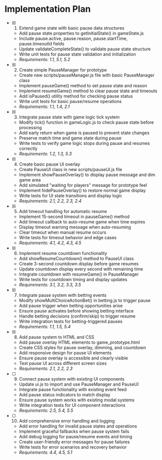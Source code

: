 # Implementation Plan

- [x] 1. Extend game state with basic pause data structures

  - Add pause state properties to getInitialState() in gameState.js
  - Include pause.active, pause.reason, pause.startTime, pause.timeoutId fields
  - Update validateCompleteState() to validate pause state structure
  - Write unit tests for pause state validation and initialization
  - _Requirements: 1.1, 5.1, 5.2_

- [x] 2. Create simple PauseManager for prototype

  - Create new scripts/pauseManager.js file with basic PauseManager class
  - Implement pauseGame() method to set pause state and reason
  - Implement resumeGame() method to clear pause state and timeouts
  - Add isPaused() utility method for checking pause status
  - Write unit tests for basic pause/resume operations
  - _Requirements: 1.1, 1.4, 2.1_

- [x] 3. Integrate pause state with game logic tick system

  - Modify tick() function in gameLogic.js to check pause state before processing
  - Add early return when game is paused to prevent state changes
  - Preserve match time and game state during pause
  - Write tests to verify game logic stops during pause and resumes correctly
  - _Requirements: 1.2, 1.3, 5.3_

- [x] 4. Create basic pause UI overlay

  - Create PauseUI class in new scripts/pauseUI.js file
  - Implement showPauseOverlay() to display pause message and dim game area
  - Add simulated "waiting for players" message for prototype feel
  - Implement hidePauseOverlay() to restore normal game display
  - Write tests for UI state transitions and display logic
  - _Requirements: 2.1, 2.2, 2.3, 2.4_

- [x] 5. Add timeout handling for automatic resume

  - Implement 15-second timeout in pauseGame() method
  - Add timeout callback to auto-resume game when time expires
  - Display timeout warning message when auto-resuming
  - Clear timeout when manual resume occurs
  - Write tests for timeout behavior and edge cases
  - _Requirements: 4.1, 4.2, 4.3, 4.5_

- [x] 6. Implement resume countdown functionality

  - Add showResumeCountdown() method to PauseUI class
  - Create 3-second countdown display before game resumes
  - Update countdown display every second with remaining time
  - Integrate countdown with resumeGame() in PauseManager
  - Write tests for countdown timing and display updates
  - _Requirements: 3.1, 3.2, 3.3, 3.5_

- [x] 7. Integrate pause system with betting events

  - Modify showMultiChoiceActionBet() in betting.js to trigger pause
  - Add pause trigger when betting opportunities arise
  - Ensure pause activates before showing betting interface
  - Handle betting decisions (confirm/skip) to trigger resume
  - Write integration tests for betting-triggered pauses
  - _Requirements: 1.1, 1.5, 5.4_

- [x] 8. Add pause system to HTML and CSS

  - Add pause overlay HTML elements to game_prototype.html
  - Create CSS styles for pause overlay, dimming, and countdown
  - Add responsive design for pause UI elements
  - Ensure pause overlay is accessible and clearly visible
  - Test pause UI across different screen sizes
  - _Requirements: 2.1, 2.2, 2.3_

- [ ] 9. Connect pause system with existing UI components

  - Update ui.js to import and use PauseManager and PauseUI
  - Integrate pause functionality with existing event feed
  - Add pause status indicators to match display
  - Ensure pause system works with existing modal systems
  - Write integration tests for UI component interactions
  - _Requirements: 2.5, 5.4, 5.5_

- [ ] 10. Add comprehensive error handling and logging
  - Add error handling for invalid pause states and operations
  - Implement graceful fallbacks when pause system fails
  - Add debug logging for pause/resume events and timing
  - Create user-friendly error messages for pause failures
  - Write tests for error scenarios and recovery behavior
  - _Requirements: 4.4, 4.5, 5.1_
